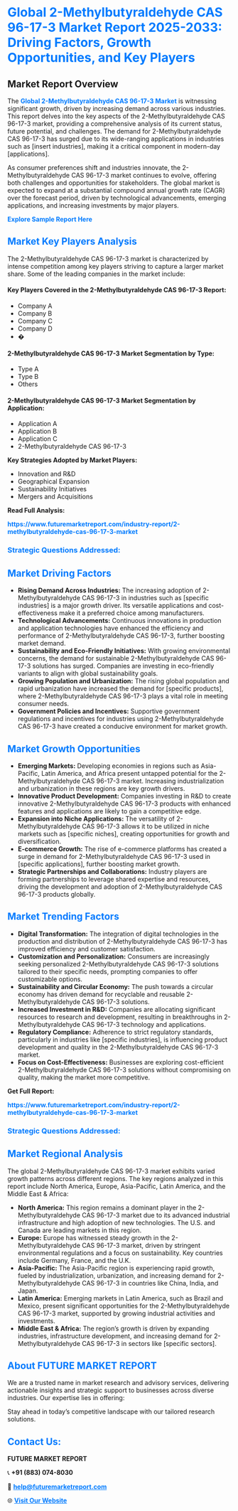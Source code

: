 <h1 style="color: #007BFF;">Global 2-Methylbutyraldehyde CAS 96-17-3 Market Report 2025-2033: Driving Factors, Growth Opportunities, and Key Players</h1>

<section id="overview">
<h2>Market Report Overview</h2>
<p>The <a href="https://www.futuremarketreport.com/industry-report/2-methylbutyraldehyde-cas-96-17-3-market" style="color: #007BFF; text-decoration: none;"><strong>Global 2-Methylbutyraldehyde CAS 96-17-3 Market</strong></a> is witnessing significant growth, driven by increasing demand across various industries. This report delves into the key aspects of the 2-Methylbutyraldehyde CAS 96-17-3 market, providing a comprehensive analysis of its current status, future potential, and challenges. The demand for 2-Methylbutyraldehyde CAS 96-17-3 has surged due to its wide-ranging applications in industries such as [insert industries], making it a critical component in modern-day [applications].</p>
<p>As consumer preferences shift and industries innovate, the 2-Methylbutyraldehyde CAS 96-17-3 market continues to evolve, offering both challenges and opportunities for stakeholders. The global market is expected to expand at a substantial compound annual growth rate (CAGR) over the forecast period, driven by technological advancements, emerging applications, and increasing investments by major players.</p>
</section>

<section id="overview">
<p><a href="https://www.futuremarketreport.com/request-sample/reportId=119329" style="color: #007BFF; text-decoration: none;"><strong>Explore Sample Report Here</strong></a></p>
</section>

<section id="key-players">
<h2 style="color: #007BFF;">Market Key Players Analysis</h2>
<p>The 2-Methylbutyraldehyde CAS 96-17-3 market is characterized by intense competition among key players striving to capture a larger market share. Some of the leading companies in the market include:</p>
<h4>Key Players Covered in the 2-Methylbutyraldehyde CAS 96-17-3 Report:</h4>
<ul><li>Company A</li><li>Company B</li><li>Company C</li><li>Company D</li><li>�</li></ul>
<h4>2-Methylbutyraldehyde CAS 96-17-3 Market Segmentation by Type:</h4>
<ul><li>Type A</li><li>Type B</li><li>Others</li></ul>

<h4>2-Methylbutyraldehyde CAS 96-17-3 Market Segmentation by Application:</h4>
<ul><li>Application A</li><li>Application B</li><li>Application C</li><li>2-Methylbutyraldehyde CAS 96-17-3</li></ul>
<p><strong>Key Strategies Adopted by Market Players:</strong></p>
<ul>
<li>Innovation and R&D</li>
<li>Geographical Expansion</li>
<li>Sustainability Initiatives</li>
<li>Mergers and Acquisitions</li>
</ul>
</section>

<section>
<p><strong>Read Full Analysis: </strong></p><a href="https://www.futuremarketreport.com/industry-report/2-methylbutyraldehyde-cas-96-17-3-market" style="color: #007BFF; text-decoration: none;"><strong>https://www.futuremarketreport.com/industry-report/2-methylbutyraldehyde-cas-96-17-3-market</strong></a>
<h3 style="color: #007BFF;">Strategic Questions Addressed:</h3>
</section>

<section id="driving-factors">
<h2 style="color: #007BFF;">Market Driving Factors</h2>
<ul>
<li><strong>Rising Demand Across Industries:</strong> The increasing adoption of 2-Methylbutyraldehyde CAS 96-17-3 in industries such as [specific industries] is a major growth driver. Its versatile applications and cost-effectiveness make it a preferred choice among manufacturers.</li>
<li><strong>Technological Advancements:</strong> Continuous innovations in production and application technologies have enhanced the efficiency and performance of 2-Methylbutyraldehyde CAS 96-17-3, further boosting market demand.</li>
<li><strong>Sustainability and Eco-Friendly Initiatives:</strong> With growing environmental concerns, the demand for sustainable 2-Methylbutyraldehyde CAS 96-17-3 solutions has surged. Companies are investing in eco-friendly variants to align with global sustainability goals.</li>
<li><strong>Growing Population and Urbanization:</strong> The rising global population and rapid urbanization have increased the demand for [specific products], where 2-Methylbutyraldehyde CAS 96-17-3 plays a vital role in meeting consumer needs.</li>
<li><strong>Government Policies and Incentives:</strong> Supportive government regulations and incentives for industries using 2-Methylbutyraldehyde CAS 96-17-3 have created a conducive environment for market growth.</li>
</ul>
</section>

<section id="growth-opportunities">
<h2 style="color: #007BFF;">Market Growth Opportunities</h2>
<ul>
<li><strong>Emerging Markets:</strong> Developing economies in regions such as Asia-Pacific, Latin America, and Africa present untapped potential for the 2-Methylbutyraldehyde CAS 96-17-3 market. Increasing industrialization and urbanization in these regions are key growth drivers.</li>
<li><strong>Innovative Product Development:</strong> Companies investing in R&D to create innovative 2-Methylbutyraldehyde CAS 96-17-3 products with enhanced features and applications are likely to gain a competitive edge.</li>
<li><strong>Expansion into Niche Applications:</strong> The versatility of 2-Methylbutyraldehyde CAS 96-17-3 allows it to be utilized in niche markets such as [specific niches], creating opportunities for growth and diversification.</li>
<li><strong>E-commerce Growth:</strong> The rise of e-commerce platforms has created a surge in demand for 2-Methylbutyraldehyde CAS 96-17-3 used in [specific applications], further boosting market growth.</li>
<li><strong>Strategic Partnerships and Collaborations:</strong> Industry players are forming partnerships to leverage shared expertise and resources, driving the development and adoption of 2-Methylbutyraldehyde CAS 96-17-3 products globally.</li>
</ul>
</section>

<section id="trending-factors">
<h2 style="color: #007BFF;">Market Trending Factors</h2>
<ul>
<li><strong>Digital Transformation:</strong> The integration of digital technologies in the production and distribution of 2-Methylbutyraldehyde CAS 96-17-3 has improved efficiency and customer satisfaction.</li>
<li><strong>Customization and Personalization:</strong> Consumers are increasingly seeking personalized 2-Methylbutyraldehyde CAS 96-17-3 solutions tailored to their specific needs, prompting companies to offer customizable options.</li>
<li><strong>Sustainability and Circular Economy:</strong> The push towards a circular economy has driven demand for recyclable and reusable 2-Methylbutyraldehyde CAS 96-17-3 solutions.</li>
<li><strong>Increased Investment in R&D:</strong> Companies are allocating significant resources to research and development, resulting in breakthroughs in 2-Methylbutyraldehyde CAS 96-17-3 technology and applications.</li>
<li><strong>Regulatory Compliance:</strong> Adherence to strict regulatory standards, particularly in industries like [specific industries], is influencing product development and quality in the 2-Methylbutyraldehyde CAS 96-17-3 market.</li>
<li><strong>Focus on Cost-Effectiveness:</strong> Businesses are exploring cost-efficient 2-Methylbutyraldehyde CAS 96-17-3 solutions without compromising on quality, making the market more competitive.</li>
</ul>
</section>

<section>
<p><strong>Get Full Report: </strong></p><a href="https://www.futuremarketreport.com/industry-report/2-methylbutyraldehyde-cas-96-17-3-market" style="color: #007BFF; text-decoration: none;"><strong>https://www.futuremarketreport.com/industry-report/2-methylbutyraldehyde-cas-96-17-3-market</strong></a>
<h3 style="color: #007BFF;">Strategic Questions Addressed:</h3>
</section>


<section id="regional-analysis">
<h2 style="color: #007BFF;">Market Regional Analysis</h2>
<p>The global 2-Methylbutyraldehyde CAS 96-17-3 market exhibits varied growth patterns across different regions. The key regions analyzed in this report include North America, Europe, Asia-Pacific, Latin America, and the Middle East & Africa:</p>
<ul>
<li><strong>North America:</strong> This region remains a dominant player in the 2-Methylbutyraldehyde CAS 96-17-3 market due to its advanced industrial infrastructure and high adoption of new technologies. The U.S. and Canada are leading markets in this region.</li>
<li><strong>Europe:</strong> Europe has witnessed steady growth in the 2-Methylbutyraldehyde CAS 96-17-3 market, driven by stringent environmental regulations and a focus on sustainability. Key countries include Germany, France, and the U.K.</li>
<li><strong>Asia-Pacific:</strong> The Asia-Pacific region is experiencing rapid growth, fueled by industrialization, urbanization, and increasing demand for 2-Methylbutyraldehyde CAS 96-17-3 in countries like China, India, and Japan.</li>
<li><strong>Latin America:</strong> Emerging markets in Latin America, such as Brazil and Mexico, present significant opportunities for the 2-Methylbutyraldehyde CAS 96-17-3 market, supported by growing industrial activities and investments.</li>
<li><strong>Middle East & Africa:</strong> The region’s growth is driven by expanding industries, infrastructure development, and increasing demand for 2-Methylbutyraldehyde CAS 96-17-3 in sectors like [specific sectors].</li>
</ul>
</section>

<footer>
<h2 style="color: #007BFF;">About FUTURE MARKET REPORT</h2>
<p>We are a trusted name in market research and advisory services, delivering actionable insights and strategic support to businesses across diverse industries. Our expertise lies in offering:</p>

<p>Stay ahead in today’s competitive landscape with our tailored research solutions.</p>

<h2 style="color: #007BFF;">Contact Us:</h2>
<p><strong>FUTURE MARKET REPORT</strong></p>
<p>📞 <strong>+91 (883) 074-8030</strong></p>
<p>📧 <strong><a href="mailto:help@futuremarketreport.com" style="color: #007BFF;">help@futuremarketreport.com</a></strong></p>
<p>🌐 <strong><a href="https://www.futuremarketreport.com/" style="color: #007BFF;">Visit Our Website</a></strong></p>
</footer>
